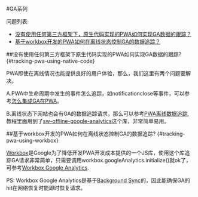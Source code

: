 #GA系列

问题列表: 
* [没有使用任何第三方框架下，原生代码实现的PWA如何实现GA数据的跟踪？](#tracking-pwa-using-native-code)
* [基于workbox开发的PWA如何在离线状态控制GA的数据追踪？](#tracking-pwa-using-workbox)


##没有使用任何第三方框架下原生代码实现的PWA如何实现GA数据的跟踪? {#tracking-pwa-using-native-code}

PWA即使在离线情况也能提供良好的用户体验，那么，我们这里有两个问题要解决。

A.PWA中生命周期中发生的事件怎么追踪，如notificationclose等事件，可以参考[怎么集成GA在PWA](https://developers.google.com/web/ilt/pwa/integrating-analytics)。

B.离线状态下网站也会有GA的数据追踪请求，那么可以参考[PWA离线数据追踪](https://developers.google.com/web/ilt/pwa/integrating-analytics#offline_analytics), 教程里面用到了[sw-offline-google-analytics](https://developers.google.com/web/updates/2016/07/offline-google-analytics.https://www.npmjs.com/package/sw-offline-google-analytics)这个库，非常简单易用。 


##基于workbox开发的PWA如何在离线状态控制GA的数据追踪? {#tracking-pwa-using-workbox}

[Workbox](https://developers.google.com/web/tools/workbox/)是Google为了降低开发PWA开发成本提供的一个JS库，使用这个库追踪GA请求非常简单，只需要调用workbox.googleAnalytics.initialize()就ok了，可参考[Workbox Google Analytics](https://developers.google.com/web/tools/workbox/modules/workbox-google-analytics).

PS: Workbox Google Analytics是基于[Background Sync](https://wicg.github.io/BackgroundSync/spec/)的，因此能确保GA的hit在网络恢复时能即时恢复请求。